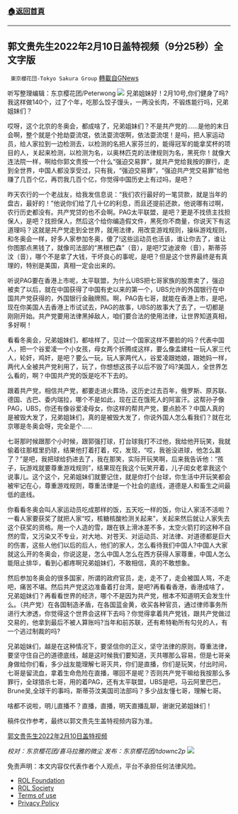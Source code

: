 ###  [:house:返回首頁](https://github.com/ourhimalayas/txt)
---


## 郭文贵先生2022年2月10日盖特视频（9分25秒）全文字版
` 東京櫻花団-Tokyo Sakura Group` [轉載自GNews](https://gnews.org/zh-hans/1987993/)

听写整理编辑：东京樱花团/Peterwong
![](https://assets.gnews.org/wp-content/uploads/2022/02/2-43.png)
兄弟姐妹好！2月10号,你们健身了吗?我这样做140个，过了个年，吃那么饺子馒头，一两没长肉，不锻炼能行吗，兄弟姐妹们？

哎呀，这个北京的冬奥会，都成啥了，兄弟姐妹们？不是共产党的……是他的末日会啊，整个就是个抢劫耍流氓，依法耍流氓啊，依法耍流氓！是吗，把人家运动员，给人家拉到一边检测去，以检测的名把人家芬兰的，能得冠军的能拿奖杯的项目的人，关起来检测，以检测为名，以奥林匹克的法律规则为名，黑死你！就像大连法院一样，啊给你郭文贵按一个什么“强迫交易罪”，就共产党给我按的罪行，走到全世界，中国人都没享受过，只有我，“强迫交易罪”，“强迫共产党交易罪”给他赚了几百个亿，再罚我几百个亿，你觉得中国历史上有过吗，是吧？

昨天农行的一个老战友，给我发信息说：“我们农行最好的一笔贷款，就是当年的盘古，最好的！”他说你们给了几十亿的利息，而且还提前还款，他说哪有过啊，农行历史都没有。共产党贷的也不会啊。PAG太平联盟，是吧？更是不找债主找担保人，是吧？找担保人，然后这个给你编造假文件，黑死你不商量，你说天下有这道理吗？这就是共产党走到全世界，就用法律，用改变游戏规则，操纵游戏规则，和冬奥会一样，好多人家参加冬奥，傻了!这些运动员也活该，谁让你去了，谁让你图那点黑钱了，就像司法部的“黑根巴森”（音），是吧?艾迪波帝（音），斯蒂芬汶（音），哪个不是拿了大钱，干坏良心的事呢，是吧？但是这个世界最终是有真理的，特别是美国，真相一定会出来的。

听说PAG要在香港上市呢，太平联盟，为什么UBS把七哥家族的股票卖了，强迫被卖了以后，就在中国获得了中国有史以来的第一个，UBS允许的外国银行在中国共产党获得的，外国银行金融牌照。啊，PAG告七哥，就能在香港上市，是吧，现在你美国人去香港上市试试去，PAG的故事，UBS的故事大了去了，一切都是刚刚开始。共产党要用法律黑掉敌人，咱们要合法的使用法律，让世界知道真相，多好啊！

看看冬奥会，兄弟姐妹们，都啥样了，见过一个国家这样不要脸的吗？代表中国人，把一个谷爱凌一个小女孩，母女两个折腾成这样，要么像孟建柱一玩人家三代人，轮奸，鸡奸，是吧？要么一玩，玩人家两代人，谷爱凌跟她娘，跟她妈一样，两代人全被共产党利用了，玩了，你想想这孩子以后不毁了吗?美国人，全世界怎么看的，啊？中国共产党的饭是吃不下去的。

跟着共产党，相信共产党，都要走进火葬场，这历史过去百年，俄罗斯、原苏联、德国、古巴、委内瑞拉，哪个不是如此，现在正在饿死人的阿富汗。这帮孙子像PAG，UBS，你还有像谷爱凌母女，你这样的帮共产党，要点脸不？中国人真的是被毁大发了，兄弟姐妹们，真的是被毁大发了，你说外国人怎么看我们？就在北京哪是冬奥会呀，完全是个……

七哥那时候跟那个小时候，跟郭强打球，打台球我打不过他，我给他开玩笑，我就偷着往那框里扔球，结果他打着打着，哎，发现，“哎，我爸没进球，他怎么赢了？”是吧，我把球给扔进去了，我在那笑，实际开玩笑啊，后来我告诉他：“孩子，玩游戏就要尊重游戏规则”，结果现在我这个玩笑开着，儿子闺女老拿我这个说事儿。这个这个，兄弟姐妹们就要记住，就是你打个台球，你生活中开玩笑都会被牢记在心，尊重游戏规则，尊重法律是一个社会的底线，道德是人和畜生之间最低的底线。

你看看冬奥会叫人家运动员吃成那样的饭，五天吃一样的饭，你让人家活不活啦？一看人家要获奖了就把人家“哎，核糖核酸检测关起来”，关起来然后就让人家失去这个获奖的资格。用一个人造的雪，跟在铁上滑冰差不多，太空火箭打的这种不自然的雪，又污染又不专业，对大地、对苍天、对运动员、对法律、对道德都是巨大的伤害，这些人他们以后的后人，他们的家人，怎么看待我们中国人?中国人大家就这么开的冬奥会，你说这是，怎么中国人怎么在西方获得人家尊重，中国人怎么能阻止排华，看到心都疼啊兄弟姐妹们，不敢相信，真的不敢想象。

然后参加冬奥会的很多国家，所谓的政府官员，走，走不了，走会被国人骂，不走吧，痛苦不堪。然后共产党这边准备着打台湾，是吧?再看看香港，香港成啥了，兄弟姐妹们？再看看世界的经济，哪个不是因为共产党，根本不知道明天会发生什么。（共产党）在各国制造矛盾，在各国蓝金黄，收买各种官员，通过律师事务所进行大渗透，你觉得这个世界会这样下去吗？你觉得拿着共产党钱，跟共产党做过交易的，他拿到最后不被人算账吗?当年和前苏联，还有希特勒所有勾兑的人，有一个逃过制裁的吗?

兄弟姐妹们，越是在这种情况下，要坚信你的正义，坚守法律的原则，尊重法律，要坚守住自己的道德底线，越是这时候我们要知道，灭共哪那么容易，但是七哥亲身做给你们看，多少战友能理解七哥灭共，你们是直播，你们是玩笑，付出时间，七哥是留流血，拿着生命危险在直播，哪回不是呢？否则共产党干嘛给我按那么多罪行，全球猎杀七哥，用的着PAG，还有太平联盟，UBS是吧，马云阿里巴巴，Brune吴,全球干的事吗，斯蒂芬汶美国司法部吗？多少战友懂七哥，理解七哥。

啥都不说啦，明儿直播不？直播，直播，明天直播乱聊，谢谢兄弟姐妹们！

稿件仅作参考，最终以郭文贵先生盖特视频内容为准。

[郭文贵先生2022年2月10日盖特视频](https://gettr.com/post/ptobeh782f)

*校对：东京樱花团/喜马拉雅的微尘*
*发布：东京樱花团/tdownc2p*
![](https://assets.gnews.org/wp-content/uploads/2021/12/yht.jpg)


 

免责声明：本文内容仅代表作者个人观点，平台不承担任何法律风险。

- [ROL Foundation](https://rolfoundation.org/)
- [ROL Society](https://rolsociety.org/)
- [Terms of use](https://gnews.org/terms-of-use-3/)
- [Privacy Policy](https://gnews.org/privacy-policy/)

